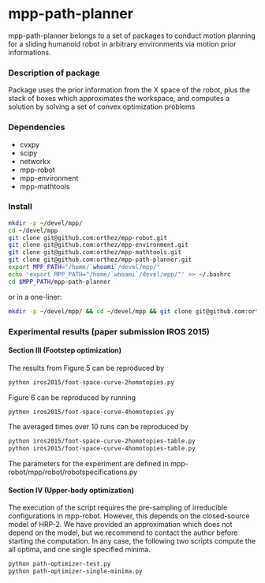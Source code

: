 mpp-path-planner
=======
mpp-path-planner belongs to a set of packages to conduct motion planning for a sliding humanoid robot in arbitrary environments via motion prior informations.
### Description of package
Package uses the prior information from the X space of the robot, plus the stack
of boxes which approximates the workspace, and computes a solution by solving a
set of convex optimization problems
### Dependencies
 * cvxpy
 * scipy
 * networkx
 * mpp-robot
 * mpp-environment
 * mpp-mathtools

### Install
```bash
mkdir -p ~/devel/mpp/
cd ~/devel/mpp
git clone git@github.com:orthez/mpp-robot.git
git clone git@github.com:orthez/mpp-environment.git
git clone git@github.com:orthez/mpp-mathtools.git
git clone git@github.com:orthez/mpp-path-planner.git
export MPP_PATH="/home/`whoami`/devel/mpp/"
echo 'export MPP_PATH="/home/`whoami`/devel/mpp/"' >> ~/.bashrc
cd $MPP_PATH/mpp-path-planner
```
or in a one-liner:
```bash
mkdir -p ~/devel/mpp/ && cd ~/devel/mpp && git clone git@github.com:orthez/mpp-robot.git && git clone git@github.com:orthez/mpp-environment.git && git clone git@github.com:orthez/mpp-mathtools.git && git clone git@github.com:orthez/mpp-path-planner.git && export MPP_PATH="/home/`whoami`/devel/mpp/" && echo 'export MPP_PATH="/home/`whoami`/devel/mpp/"' >> ~/.bashrc && cd $MPP_PATH/mpp-path-planner
```
### Experimental results (paper submission IROS 2015)
#### Section III (Footstep optimization)

The results from Figure 5 can be reproduced by
```bash
python iros2015/foot-space-curve-2homotopies.py
```
Figure 6 can be reproduced by running
```bash
python iros2015/foot-space-curve-4homotopies.py
```
The averaged times over 10 runs can be reproduced by 
```bash
python iros2015/foot-space-curve-2homotopies-table.py
python iros2015/foot-space-curve-4homotopies-table.py
```
The parameters for the experiment are defined in mpp-robot/mpp/robot/robotspecifications.py

#### Section IV (Upper-body optimization)
The execution of the script requires the pre-sampling of irreducible configurations in mpp-robot. However, this depends on the closed-source model of HRP-2. We have provided an approximation which does not depend on the model, but we recommend to contact the author before starting the computation. In any case, the following two scripts compute the all optima, and one single specified minima.

```bash
python path-optimizer-test.py
python path-optimizer-single-minima.py
```
